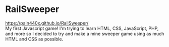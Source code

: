 # RailSweeper
https://pain440x.github.io/RailSweeper/ <br>
My first Javascript game!
I'm trying to learn HTML, CSS, JavaScript, PHP, and more so I decided to try and make a mine sweeper game using as much HTML and CSS as possible.
